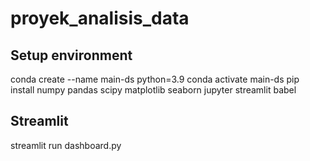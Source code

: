 # proyek_analisis_data

## Setup environment
conda create --name main-ds python=3.9
conda activate main-ds
pip install numpy pandas scipy matplotlib seaborn jupyter streamlit babel

## Streamlit
streamlit run dashboard.py
